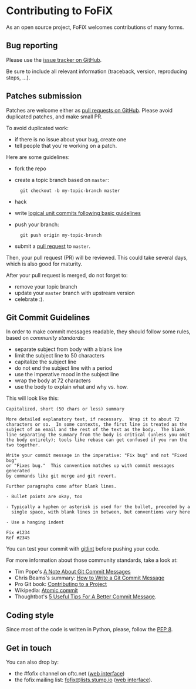 Contributing to FoFiX
=====================

As an open source project, FoFiX welcomes contributions of many forms.


Bug reporting
-------------

Please use the [issue tracker on GitHub](https://github.com/fofix/fofix/issues).

Be sure to include all relevant information (traceback, version, reproducing
steps, …).


Patches submission
------------------

Patches are welcome either as [pull requests on GitHub](https://github.com/fofix/fofix/pulls).
Please avoid duplicated patches, and make small PR.

To avoid duplicated work:
- if there is no issue about your bug, create one
- tell people that you're working on a patch.

Here are some guidelines:
- fork the repo
- create a topic branch based on `master`:

        git checkout -b my-topic-branch master


- hack
- write [logical unit commits following basic guidelines](#git-commit-guidelines)
- push your branch:

        git push origin my-topic-branch

- submit a [pull request](https://help.github.com/articles/creating-a-pull-request/) to `master`.


Then, your pull request (PR) will be reviewed. This could take several days,
which is also good for maturity.

After your pull request is merged, do not forget to:
- remove your topic branch
- update your `master` branch with upstream version
- celebrate :).


Git Commit Guidelines
---------------------

In order to make commit messages readable, they should follow some rules, based
on *community standards*:
- separate subject from body with a blank line
- limit the subject line to 50 characters
- capitalize the subject line
- do not end the subject line with a period
- use the imperative mood in the subject line
- wrap the body at 72 characters
- use the body to explain what and why vs. how.


This will look like this:

    Capitalized, short (50 chars or less) summary

    More detailed explanatory text, if necessary.  Wrap it to about 72
    characters or so.  In some contexts, the first line is treated as the
    subject of an email and the rest of the text as the body.  The blank
    line separating the summary from the body is critical (unless you omit
    the body entirely); tools like rebase can get confused if you run the
    two together.

    Write your commit message in the imperative: "Fix bug" and not "Fixed bug"
    or "Fixes bug."  This convention matches up with commit messages generated
    by commands like git merge and git revert.

    Further paragraphs come after blank lines.

    - Bullet points are okay, too

    - Typically a hyphen or asterisk is used for the bullet, preceded by a
      single space, with blank lines in between, but conventions vary here

    - Use a hanging indent

    Fix #1234
    Ref #2345


You can test your commit with [gitlint](http://jorisroovers.github.io/gitlint/)
before pushing your code.


For more information about those community standards, take a look at:
- Tim Pope's [A Note About Git Commit Messages](https://tbaggery.com/2008/04/19/a-note-about-git-commit-messages.html)
- Chris Beams's summary: [How to Write a Git Commit Message](https://chris.beams.io/posts/git-commit/)
- Pro Git book: [Contributing to a Project](https://www.git-scm.com/book/en/v2/Distributed-Git-Contributing-to-a-Project#_commit_guidelines)
- Wikipedia: [Atomic commit](https://en.wikipedia.org/wiki/Atomic_commit#Atomic_commit_convention)
- Thoughtbot's [5 Useful Tips For A Better Commit Message](https://robots.thoughtbot.com/5-useful-tips-for-a-better-commit-message).


Coding style
------------

Since most of the code is written in Python, please, follow the [PEP 8](https://www.python.org/dev/peps/pep-0008/).


Get in touch
------------

You can also drop by:
- the #fofix channel on oftc.net ([web interface](https://webchat.oftc.net/))
- the fofix mailing list: fofix@lists.stump.io ([web interface](https://stump.io/mailman/listinfo/fofix)).
